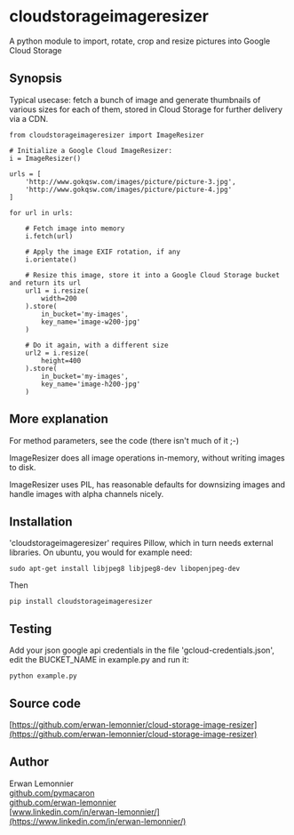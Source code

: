 # cloudstorageimageresizer

A python module to import, rotate, crop and resize pictures into Google Cloud Storage

## Synopsis

Typical usecase: fetch a bunch of image and generate thumbnails of various
sizes for each of them, stored in Cloud Storage for further delivery via a CDN.

```
from cloudstorageimageresizer import ImageResizer

# Initialize a Google Cloud ImageResizer:
i = ImageResizer()

urls = [
    'http://www.gokqsw.com/images/picture/picture-3.jpg',
    'http://www.gokqsw.com/images/picture/picture-4.jpg'
]

for url in urls:

    # Fetch image into memory
    i.fetch(url)

    # Apply the image EXIF rotation, if any
    i.orientate()

    # Resize this image, store it into a Google Cloud Storage bucket and return its url
    url1 = i.resize(
        width=200
    ).store(
        in_bucket='my-images',
        key_name='image-w200-jpg'
    )

    # Do it again, with a different size
    url2 = i.resize(
        height=400
    ).store(
        in_bucket='my-images',
        key_name='image-h200-jpg'
    )
```

## More explanation

For method parameters, see the code (there isn't much of it ;-)

ImageResizer does all image operations in-memory, without writing images to
disk.

ImageResizer uses PIL, has reasonable defaults for downsizing images and
handle images with alpha channels nicely.

## Installation

'cloudstorageimageresizer' requires Pillow, which in turn needs external
libraries.  On ubuntu, you would for example need:

```
sudo apt-get install libjpeg8 libjpeg8-dev libopenjpeg-dev
```

Then

```
pip install cloudstorageimageresizer
```

## Testing

Add your json google api credentials in the file 'gcloud-credentials.json',
edit the BUCKET_NAME in example.py and run it:

```
python example.py
```

## Source code

[https://github.com/erwan-lemonnier/cloud-storage-image-resizer](https://github.com/erwan-lemonnier/cloud-storage-image-resizer)

## Author

Erwan Lemonnier<br/>
[github.com/pymacaron](https://github.com/pymacaron)</br>
[github.com/erwan-lemonnier](https://github.com/erwan-lemonnier)<br/>
[www.linkedin.com/in/erwan-lemonnier/](https://www.linkedin.com/in/erwan-lemonnier/)
